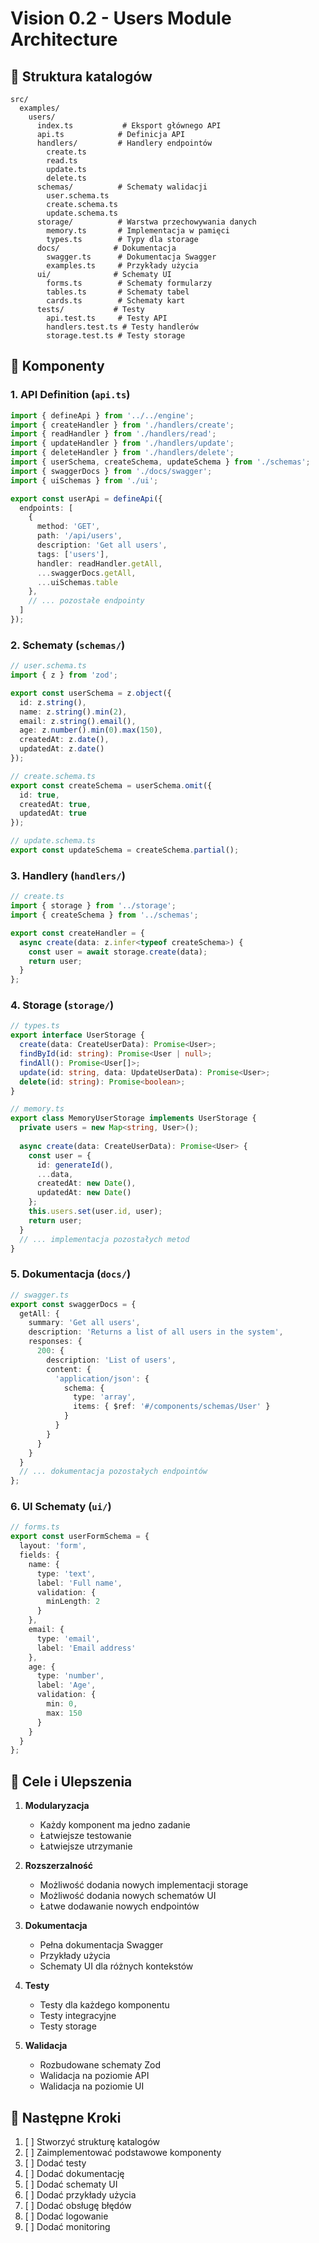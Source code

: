 # Vision 0.2 - Users Module Architecture

## 📁 Struktura katalogów
```
src/
  examples/
    users/
      index.ts           # Eksport głównego API
      api.ts            # Definicja API
      handlers/         # Handlery endpointów
        create.ts
        read.ts
        update.ts
        delete.ts
      schemas/          # Schematy walidacji
        user.schema.ts
        create.schema.ts
        update.schema.ts
      storage/          # Warstwa przechowywania danych
        memory.ts       # Implementacja w pamięci
        types.ts        # Typy dla storage
      docs/            # Dokumentacja
        swagger.ts      # Dokumentacja Swagger
        examples.ts     # Przykłady użycia
      ui/              # Schematy UI
        forms.ts        # Schematy formularzy
        tables.ts       # Schematy tabel
        cards.ts        # Schematy kart
      tests/           # Testy
        api.test.ts     # Testy API
        handlers.test.ts # Testy handlerów
        storage.test.ts # Testy storage
```

## 🔧 Komponenty

### 1. API Definition (`api.ts`)
```typescript
import { defineApi } from '../../engine';
import { createHandler } from './handlers/create';
import { readHandler } from './handlers/read';
import { updateHandler } from './handlers/update';
import { deleteHandler } from './handlers/delete';
import { userSchema, createSchema, updateSchema } from './schemas';
import { swaggerDocs } from './docs/swagger';
import { uiSchemas } from './ui';

export const userApi = defineApi({
  endpoints: [
    {
      method: 'GET',
      path: '/api/users',
      description: 'Get all users',
      tags: ['users'],
      handler: readHandler.getAll,
      ...swaggerDocs.getAll,
      ...uiSchemas.table
    },
    // ... pozostałe endpointy
  ]
});
```

### 2. Schematy (`schemas/`)
```typescript
// user.schema.ts
import { z } from 'zod';

export const userSchema = z.object({
  id: z.string(),
  name: z.string().min(2),
  email: z.string().email(),
  age: z.number().min(0).max(150),
  createdAt: z.date(),
  updatedAt: z.date()
});

// create.schema.ts
export const createSchema = userSchema.omit({ 
  id: true, 
  createdAt: true, 
  updatedAt: true 
});

// update.schema.ts
export const updateSchema = createSchema.partial();
```

### 3. Handlery (`handlers/`)
```typescript
// create.ts
import { storage } from '../storage';
import { createSchema } from '../schemas';

export const createHandler = {
  async create(data: z.infer<typeof createSchema>) {
    const user = await storage.create(data);
    return user;
  }
};
```

### 4. Storage (`storage/`)
```typescript
// types.ts
export interface UserStorage {
  create(data: CreateUserData): Promise<User>;
  findById(id: string): Promise<User | null>;
  findAll(): Promise<User[]>;
  update(id: string, data: UpdateUserData): Promise<User>;
  delete(id: string): Promise<boolean>;
}

// memory.ts
export class MemoryUserStorage implements UserStorage {
  private users = new Map<string, User>();
  
  async create(data: CreateUserData): Promise<User> {
    const user = {
      id: generateId(),
      ...data,
      createdAt: new Date(),
      updatedAt: new Date()
    };
    this.users.set(user.id, user);
    return user;
  }
  // ... implementacja pozostałych metod
}
```

### 5. Dokumentacja (`docs/`)
```typescript
// swagger.ts
export const swaggerDocs = {
  getAll: {
    summary: 'Get all users',
    description: 'Returns a list of all users in the system',
    responses: {
      200: {
        description: 'List of users',
        content: {
          'application/json': {
            schema: {
              type: 'array',
              items: { $ref: '#/components/schemas/User' }
            }
          }
        }
      }
    }
  }
  // ... dokumentacja pozostałych endpointów
};
```

### 6. UI Schematy (`ui/`)
```typescript
// forms.ts
export const userFormSchema = {
  layout: 'form',
  fields: {
    name: {
      type: 'text',
      label: 'Full name',
      validation: {
        minLength: 2
      }
    },
    email: {
      type: 'email',
      label: 'Email address'
    },
    age: {
      type: 'number',
      label: 'Age',
      validation: {
        min: 0,
        max: 150
      }
    }
  }
};
```

## 🎯 Cele i Ulepszenia

1. **Modularyzacja**
   - Każdy komponent ma jedno zadanie
   - Łatwiejsze testowanie
   - Łatwiejsze utrzymanie

2. **Rozszerzalność**
   - Możliwość dodania nowych implementacji storage
   - Możliwość dodania nowych schematów UI
   - Łatwe dodawanie nowych endpointów

3. **Dokumentacja**
   - Pełna dokumentacja Swagger
   - Przykłady użycia
   - Schematy UI dla różnych kontekstów

4. **Testy**
   - Testy dla każdego komponentu
   - Testy integracyjne
   - Testy storage

5. **Walidacja**
   - Rozbudowane schematy Zod
   - Walidacja na poziomie API
   - Walidacja na poziomie UI

## 📝 Następne Kroki

1. [ ] Stworzyć strukturę katalogów
2. [ ] Zaimplementować podstawowe komponenty
3. [ ] Dodać testy
4. [ ] Dodać dokumentację
5. [ ] Dodać schematy UI
6. [ ] Dodać przykłady użycia
7. [ ] Dodać obsługę błędów
8. [ ] Dodać logowanie
9. [ ] Dodać monitoring 